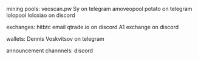 mining pools:
veoscan.pw Sy on telegram
amoveopool potato on telegram
lolopool loloxiao on discord

exchanges:
hitbtc email
qtrade.io on discord
A1 exchange on discord

wallets:
Dennis Voskvitsov on telegram

announcement channnels:
discord
